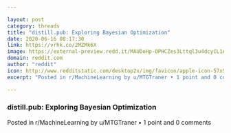 ```yaml
---

layout: post
category: threads
title: "distill.pub: Exploring Bayesian Optimization"
date: 2020-06-16 08:17:30
link: https://vrhk.co/2MZMk6X
image: https://external-preview.redd.it/MAUDoHp-OPHCZes3Lttql3u4dcyCL1AAGFQzIPoxXYw.jpg?width=1200&height=628.272251309&auto=webp&crop=1200:628.272251309,smart&s=98b83306826a3c1995f59ebf04821857572eb1c8
domain: reddit.com
author: "reddit"
icon: http://www.redditstatic.com/desktop2x/img/favicon/apple-icon-57x57.png
excerpt: "Posted in r/MachineLearning by u/MTGTraner • 1 point and 0 comments"

---
```


### distill.pub: Exploring Bayesian Optimization

Posted in r/MachineLearning by u/MTGTraner • 1 point and 0 comments